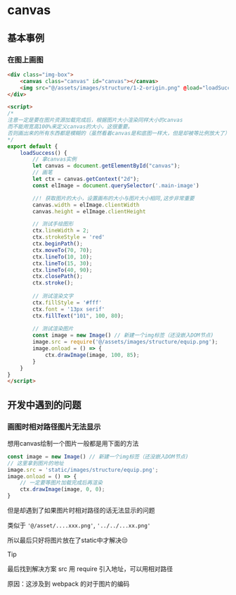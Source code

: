 # canvas
## 基本事例
### 在图上画图 
```html
<div class="img-box">
    <canvas class="canvas" id="canvas"></canvas>
    <img src="@/assets/images/structure/1-2-origin.png" @load="loadSuccess" alt="" class="main-image"/>
</div>

<script>
/* 
注意一定是要在图片资源加载完成后，根据图片大小渲染同样大小的canvas
而不能用宽高100%来定义canvas的大小，这很重要。 
否则画出来的所有东西都是模糊的（虽然看着canvas是和底图一样大，但是却被等比例放大了）
*/ 
export default {
    loadSuccess() {
        // 拿canvas实例
        let canvas = document.getElementById("canvas");
        // 画笔
        let ctx = canvas.getContext("2d");
        const elImage = document.querySelector('.main-image')

        //! 获取图片的大小，设置画布的大小与图片大小相同,这步非常重要
        canvas.width = elImage.clientWidth
        canvas.height = elImage.clientHeight

        // 测试手绘图形
        ctx.lineWidth = 2;
        ctx.strokeStyle = 'red'
        ctx.beginPath();
        ctx.moveTo(70, 70);
        ctx.lineTo(10, 10);
        ctx.lineTo(15, 30);
        ctx.lineTo(40, 90);
        ctx.closePath();
        ctx.stroke();
        
        // 测试渲染文字
        ctx.fillStyle = '#fff'
        ctx.font = '13px serif'
        ctx.fillText("101", 100, 80);
        
        // 测试渲染图片
        const image = new Image() // 新建一个img标签（还没嵌入DOM节点)
        image.src = require('@/assets/images/structure/equip.png');
        image.onload = () => {
            ctx.drawImage(image, 100, 85);
        }
    }
}
</script>
```

## 开发中遇到的问题
### 画图时相对路径图片无法显示
想用canvas绘制一个图片一般都是用下面的方法
```js
const image = new Image() // 新建一个img标签（还没嵌入DOM节点)
// 这里拿到图片的地址
image.src = 'static/images/structure/equip.png';
image.onload = () => {
    // 一定要等图片加载完成后再渲染
    ctx.drawImage(image, 0, 0);
}
```
但是却遇到了如果图片时相对路径的话无法显示的问题

类似于 `'@/asset/....xxx.png'`, `'../../...xx.png'`

所以最后只好将图片放在了static中才解决😒

> [!TIP]
> 最后找到解决方案 src 用 require 引入地址，可以用相对路径

原因：这涉及到 webpack 的对于图片的编码